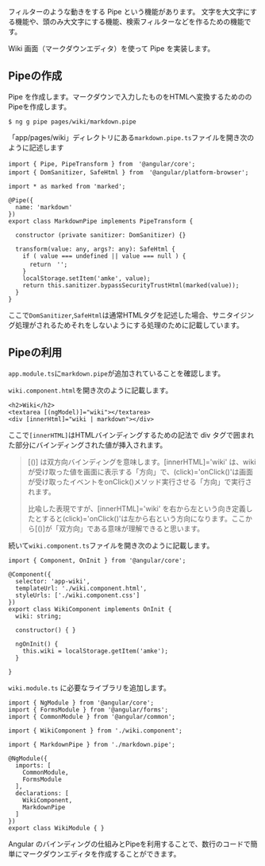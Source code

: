 フィルターのような動きをする Pipe という機能があります。 文字を大文字にする機能や、頭のみ大文字にする機能、検索フィルターなどを作るための機能です。

Wiki 画面（マークダウンエディタ）を使って Pipe を実装します。

## Pipeの作成

Pipe を作成します。マークダウンで入力したものをHTMLへ変換するためののPipeを作成します。

```
$ ng g pipe pages/wiki/markdown.pipe
```

「app/pages/wiki」ディレクトリにある`markdown.pipe.ts`ファイルを開き次のように記述します

```
import { Pipe, PipeTransform } from　'@angular/core';
import { DomSanitizer, SafeHtml } from　'@angular/platform-browser';

import * as marked from 'marked';

@Pipe({
  name: 'markdown'
})
export class MarkdownPipe implements PipeTransform {

  constructor (private sanitizer: DomSanitizer) {}

  transform(value: any, args?: any): SafeHtml {
    if ( value === undefined || value === null ) {
      return　'';
    }
    localStorage.setItem('amke', value);
    return this.sanitizer.bypassSecurityTrustHtml(marked(value));
  }
}
```

ここで`DomSanitizer`,`SafeHtml`は通常HTMLタグを記述した場合、サニタイジング処理がされるためそれをしないようにする処理のために記載しています。

## Pipeの利用

`app.module.ts`に`markdown.pipe`が追加されていることを確認します。

`wiki.component.html`を開き次のように記載します。

```
<h2>Wiki</h2>
<textarea [(ngModel)]="wiki"></textarea>
<div [innerHtml]="wiki | markdown"></div>
```

ここで`[innerHTML]`はHTMLバインディングするための記法で div タグで囲まれた部分にバインディングされた値が挿入されます。

> \[\(\)\] は双方向バインディングを意味します。\[innerHTML\]='wiki' は、wiki が受け取った値を画面に表示する「方向」で、\(click\)='onClick\(\)'は画面が受け取ったイベントをonClick\(\)メソッド実行させる「方向」で実行されます。
>
> 比喩した表現ですが、\[innerHTML\]='wiki' を右から左という向き定義したとすると\(click\)='onClick\(\)'は左から右という方向になります。ここから\[\(\)\]が「双方向」である意味が理解できると思います。

続いて`wiki.component.ts`ファイルを開き次のように記載します。

```
import { Component, OnInit } from '@angular/core';

@Component({
  selector: 'app-wiki',
  templateUrl: './wiki.component.html',
  styleUrls: ['./wiki.component.css']
})
export class WikiComponent implements OnInit {
  wiki: string;

  constructor() { }

  ngOnInit() {
    this.wiki = localStorage.getItem('amke');
  }

}
```

`wiki.module.ts` に必要なライブラリを追加します。

```
import { NgModule } from '@angular/core';
import { FormsModule } from '@angular/forms';
import { CommonModule } from '@angular/common';

import { WikiComponent } from './wiki.component';

import { MarkdownPipe } from './markdown.pipe';

@NgModule({
  imports: [
    CommonModule,
    FormsModule
  ],
  declarations: [
    WikiComponent,
    MarkdownPipe
  ]
})
export class WikiModule { }
```

Angular のバインディングの仕組みとPipeを利用することで、数行のコードで簡単にマークダウンエディタを作成することができます。

